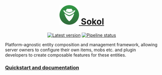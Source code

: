 <div align="center">

<h1> <a href="https://phosphorous.gitlab.io/sokol">
<img src="icon.svg" height="64"> Sokol
</a> </h1>

[![Latest version](https://img.shields.io/maven-metadata/v?metadataUrl=https%3A%2F%2Fgitlab.com%2Fapi%2Fv4%2Fprojects%2F37885933%2Fpackages%2Fmaven%2Fcom%2Fgitlab%2Faecsocket%2Fsokol%2Fsokol-core%2Fmaven-metadata.xml)](https://gitlab.com/phosphorous/sokol/-/packages/8023113)
[![Pipeline status](https://img.shields.io/gitlab/pipeline-status/phosphorous/sokol?branch=main)](https://gitlab.com/phosphorous/sokol/-/pipelines/latest)

</div>

Platform-agnostic entity composition and management framework, allowing server owners to configure their own items, mobs etc.
and plugin developers to create composable features for these entities.

### [Quickstart and documentation](https://phosphorous.gitlab.io/sokol)
